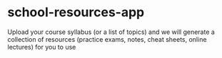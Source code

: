 # school-resources-app
Upload your course syllabus (or a list of topics) and we will generate a collection of resources (practice exams, notes, cheat sheets, online lectures) for you to use
